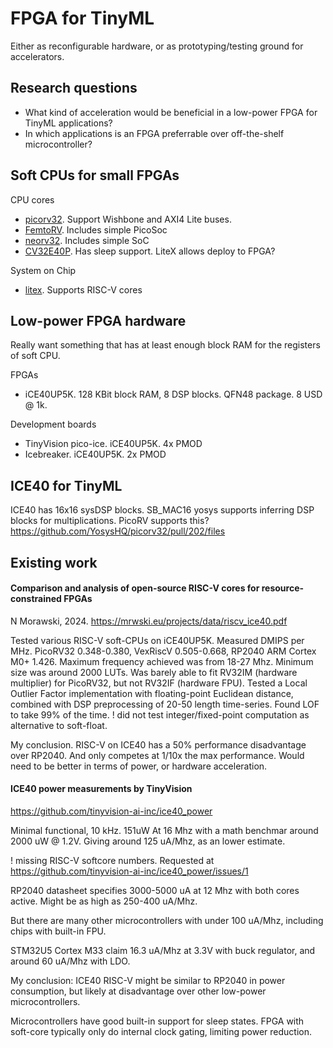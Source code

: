 
# FPGA for TinyML

Either as reconfigurable hardware, or as prototyping/testing ground for accelerators.

## Research questions

- What kind of acceleration would be beneficial in a low-power FPGA for TinyML applications?
- In which applications is an FPGA preferrable over off-the-shelf microcontroller?

## Soft CPUs for small FPGAs

CPU cores

- [picorv32](https://github.com/YosysHQ/picorv32). Support Wishbone and AXI4 Lite buses.
- [FemtoRV](https://github.com/BrunoLevy/learn-fpga/tree/master/FemtoRV). Includes simple PicoSoc
- [neorv32](https://github.com/stnolting/neorv32?tab=readme-ov-file). Includes simple SoC
- [CV32E40P](). Has sleep support. LiteX allows deploy to FPGA?

System on Chip

- [litex](https://github.com/enjoy-digital/litex). Supports RISC-V cores

## Low-power FPGA hardware

Really want something that has at least enough block RAM for the registers of soft CPU.

FPGAs

- iCE40UP5K. 128 KBit block RAM, 8 DSP blocks. QFN48 package. 8 USD @ 1k.

Development boards

- TinyVision pico-ice. iCE40UP5K. 4x PMOD
- Icebreaker. iCE40UP5K. 2x PMOD

## ICE40 for TinyML

ICE40 has 16x16 sysDSP blocks. SB_MAC16
yosys supports inferring DSP blocks for multiplications.
PicoRV supports this?
https://github.com/YosysHQ/picorv32/pull/202/files

## Existing work

#### Comparison and analysis of open-source RISC-V cores for resource-constrained FPGAs
N Morawski, 2024.
https://mrwski.eu/projects/data/riscv_ice40.pdf

Tested various RISC-V soft-CPUs on iCE40UP5K. Measured DMIPS per MHz.
PicoRV32 0.348-0.380, VexRiscV 0.505-0.668, RP2040 ARM Cortex M0+ 1.426.
Maximum frequency achieved was from 18-27 Mhz.
Minimum size was around 2000 LUTs.
Was barely able to fit RV32IM (hardware multiplier) for PicoRV32, but not RV32IF (hardware FPU).
Tested a Local Outlier Factor implementation with floating-point Euclidean distance,
combined with DSP preprocessing of 20-50 length time-series.
Found LOF to take 99% of the time.
! did not test integer/fixed-point computation as alternative to soft-float.

My conclusion.
RISC-V on ICE40 has a 50% performance disadvantage over RP2040.
And only competes at 1/10x the max performance.
Would need to be better in terms of power, or hardware acceleration.

#### ICE40 power measurements by TinyVision

https://github.com/tinyvision-ai-inc/ice40_power

Minimal functional, 10 kHz. 151uW
At 16 Mhz with a math benchmar around 2000 uW @ 1.2V.
Giving around 125 uA/Mhz, as an lower estimate.

! missing RISC-V softcore numbers. Requested at https://github.com/tinyvision-ai-inc/ice40_power/issues/1


RP2040 datasheet specifies 3000-5000 uA at 12 Mhz with both cores active.
Might be as high as 250-400 uA/Mhz.

But there are many other microcontrollers with under 100 uA/Mhz,
including chips with built-in FPU.

STM32U5 Cortex M33 claim 16.3 uA/Mhz at 3.3V with buck regulator, and around 60 uA/Mhz with LDO.

My conclusion:
ICE40 RISC-V might be similar to RP2040 in power consumption,
but likely at disadvantage over other low-power microcontrollers.

Microcontrollers have good built-in support for sleep states.
FPGA with soft-core typically only do internal clock gating, limiting power reduction.

